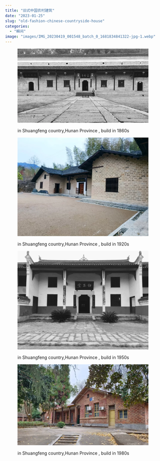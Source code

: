 ```yaml
---
title: "旧式中国农村建筑"
date: "2023-01-25"
slug: "old-fashion-chinese-countryside-house"
categories: 
  - "瞬间"
image: "images/IMG_20230419_001548_batch_0_1681834841322-jpg-1.webp"
---
```


<figure>

![](images/IMG_20230419_001548_batch_0_1681834841322-1024x576.webp)

<figcaption>

in Shuangfeng country,Hunan Province , build in 1860s

</figcaption>

</figure>

<!--more-->

<figure>

![](images/IMG_20230419_000917_batch_4_1681834841750-1024x768.webp)

<figcaption>

in Shuangfeng country,Hunan Province , build in 1920s

</figcaption>

</figure>

<figure>

![](images/IMG_20230419_001226_batch_2_1681834841507-1024x768.webp)

<figcaption>

in Shuangfeng country,Hunan Province , build in 1950s

</figcaption>

</figure>

<figure>

![](images/IMG_20230419_001034_batch_3_1681834841625-1024x631.webp)

<figcaption>

in Shuangfeng country,Hunan Province , build in 1980s

</figcaption>

</figure>